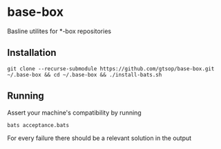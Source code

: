# base-box

Basline utilites for *-box repositories

## Installation

```
git clone --recurse-submodule https://github.com/gtsop/base-box.git ~/.base-box && cd ~/.base-box && ./install-bats.sh
```

## Running

Assert your machine's compatibility by running

```
bats acceptance.bats
```

For every failure there should be a relevant solution in the output
